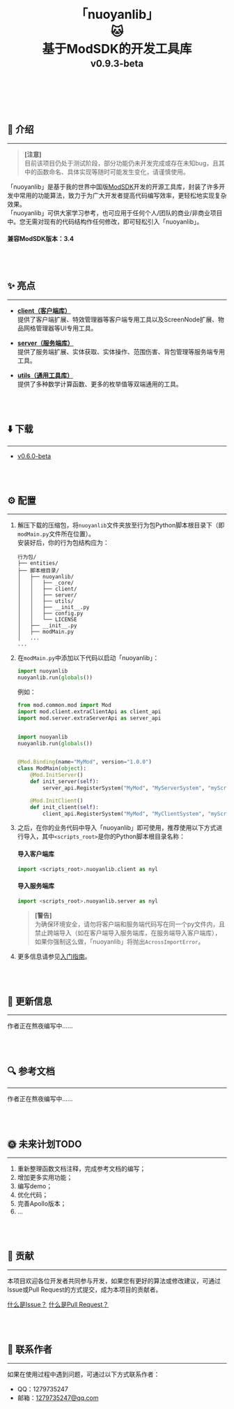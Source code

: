 <h1 align="center" style="line-height: 0;">「nuoyanlib」</h1>
<h1 align="center" style="line-height: 0;">🐱</h1>
<h1 align="center" style="line-height: 0;">基于ModSDK的开发工具库</h1>
<h2 align="center" style="line-height: 0.5;">v0.9.3-beta</h2>

<br></br>

<br></br>

## 💼 介绍

---

> **[注意]**  
目前该项目仍处于测试阶段，部分功能仍未开发完成或存在未知bug，且其中的函数命名、具体实现等随时可能发生变化，请谨慎使用。

「nuoyanlib」是基于我的世界中国版[ModSDK](https://mc.163.com/dev/index.html)开发的开源工具库，封装了许多开发中常用的功能算法，致力于为广大开发者提高代码编写效率，更轻松地实现复杂效果。  
「nuoyanlib」可供大家学习参考，也可应用于任何个人/团队的商业/非商业项目中。您无需对现有的代码结构作任何修改，即可轻松引入「nuoyanlib」。  

#### **兼容ModSDK版本：3.4**

<br></br>

## ✨ 亮点

---

- [**client（客户端库）**](/nuoyanlib/client)  
  提供了客户端扩展、特效管理器等客户端专用工具以及ScreenNode扩展、物品网格管理器等UI专用工具。  


- [**server（服务端库）**](/nuoyanlib/server)  
  提供了服务端扩展、实体获取、实体操作、范围伤害、背包管理等服务端专用工具。


- [**utils（通用工具库）**](/nuoyanlib/utils)  
  提供了多种数学计算函数、更多的枚举值等双端通用的工具。

<br></br>

## ⬇️ 下载

---

- [v0.6.0-beta](https://gitee.com/charming-lee/nuoyanLib/releases/tag/v0.6.0-beta)

<br></br>

## ⚙️ 配置

---

1. 解压下载的压缩包，将`nuoyanlib`文件夹放至行为包Python脚本根目录下（即`modMain.py`文件所在位置）。  
    安装好后，你的行为包结构应为： 
    ```
    行为包/  
    ├── entities/  
    ├── 脚本根目录/  
    │   ├── nuoyanlib/  
    │   │   ├── _core/  
    │   │   ├── client/  
    │   │   ├── server/  
    │   │   ├── utils/  
    │   │   ├── __init__.py  
    │   │   ├── config.py  
    │   │   └── LICENSE  
    │   ├── __init__.py  
    │   ├── modMain.py  
    │   ...  
    ...
    ```
2. 在`modMain.py`中添加以下代码以启动「nuoyanlib」：
    ```python
    import nuoyanlib
    nuoyanlib.run(globals())
    ```
   例如：
    ```python
    from mod.common.mod import Mod
    import mod.client.extraClientApi as client_api
    import mod.server.extraServerApi as server_api
   
   
    import nuoyanlib
    nuoyanlib.run(globals())


    @Mod.Binding(name="MyMod", version="1.0.0")
    class ModMain(object):
        @Mod.InitServer()
        def init_server(self):
            server_api.RegisterSystem("MyMod", "MyServerSystem", "myScripts.myServerSystem.MyServerSystem")
    
        @Mod.InitClient()
        def init_client(self):
            client_api.RegisterSystem("MyMod", "MyClientSystem", "myScripts.myClientSystem.MyClientSystem")
    ```
3. 之后，在你的业务代码中导入「nuoyanlib」即可使用，推荐使用以下方式进行导入，其中`<scripts_root>`是你的Python脚本根目录名称：
   #### 导入客户端库
    ```python
    import <scripts_root>.nuoyanlib.client as nyl
    ```
   #### 导入服务端库
    ```python
    import <scripts_root>.nuoyanlib.server as nyl
    ```
    > **[警告]**  
    为确保环境安全，请勿将客户端和服务端代码写在同一个py文件内，且禁止跨端导入（如在客户端导入服务端库，在服务端导入客户端库），如果你强制这么做，「nuoyanlib」将抛出`AcrossImportError`。
4. 更多信息请参见[入门指南](/doc/入门指南.md)。

<br></br>

## 🎉 更新信息

---

作者正在熬夜编写中......

<br></br>

## 🔍 参考文档

---

作者正在熬夜编写中......

<br></br>

## 🌞 未来计划TODO

---

1. 重新整理函数文档注释，完成参考文档的编写；
2. 增加更多实用功能；
3. 编写demo；
4. 优化代码；
5. 完善Apollo版本；
6. ...

<br></br>

## 👑 贡献

---

本项目欢迎各位开发者共同参与开发，如果您有更好的算法或修改建议，可通过Issue或Pull Request的方式提交，成为本项目的贡献者。

[什么是Issue？](https://help.gitee.com/base/issue/intro)
[什么是Pull Request？](https://help.gitee.com/base/pullrequest/intro)

<br></br>

## 👴 联系作者

---

如果在使用过程中遇到问题，可通过以下方式联系作者：

- QQ：1279735247
- 邮箱：1279735247@qq.com